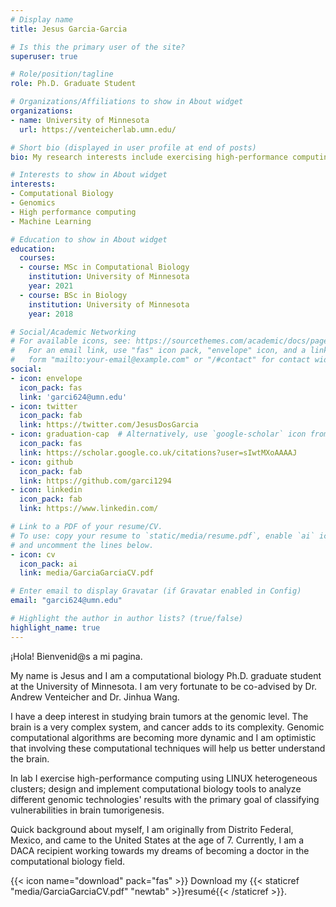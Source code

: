 ```yaml
---
# Display name
title: Jesus Garcia-Garcia

# Is this the primary user of the site?
superuser: true

# Role/position/tagline
role: Ph.D. Graduate Student

# Organizations/Affiliations to show in About widget
organizations:
- name: University of Minnesota
  url: https://venteicherlab.umn.edu/

# Short bio (displayed in user profile at end of posts)
bio: My research interests include exercising high-performance computing using LINUX heterogeneous clusters to examine the genomics of brain tumors.

# Interests to show in About widget
interests:
- Computational Biology
- Genomics
- High performance computing
- Machine Learning

# Education to show in About widget
education:
  courses:
  - course: MSc in Computational Biology
    institution: University of Minnesota
    year: 2021
  - course: BSc in Biology
    institution: University of Minnesota
    year: 2018

# Social/Academic Networking
# For available icons, see: https://sourcethemes.com/academic/docs/page-builder/#icons
#   For an email link, use "fas" icon pack, "envelope" icon, and a link in the
#   form "mailto:your-email@example.com" or "/#contact" for contact widget.
social:
- icon: envelope
  icon_pack: fas
  link: 'garci624@umn.edu'
- icon: twitter
  icon_pack: fab
  link: https://twitter.com/JesusDosGarcia
- icon: graduation-cap  # Alternatively, use `google-scholar` icon from `ai` icon pack
  icon_pack: fas
  link: https://scholar.google.co.uk/citations?user=sIwtMXoAAAAJ
- icon: github
  icon_pack: fab
  link: https://github.com/garci1294
- icon: linkedin
  icon_pack: fab
  link: https://www.linkedin.com/

# Link to a PDF of your resume/CV.
# To use: copy your resume to `static/media/resume.pdf`, enable `ai` icons in `params.toml`, 
# and uncomment the lines below.
- icon: cv
  icon_pack: ai
  link: media/GarciaGarciaCV.pdf

# Enter email to display Gravatar (if Gravatar enabled in Config)
email: "garci624@umn.edu"

# Highlight the author in author lists? (true/false)
highlight_name: true
---
```


¡Hola! Bienvenid@s a mi pagina.

My name is Jesus and I am a computational biology Ph.D. graduate student at the University of Minnesota. I am very fortunate to be co-advised by Dr. Andrew Venteicher and Dr. Jinhua Wang.

I have a deep interest in studying brain tumors at the genomic level. The brain is a very complex system, and cancer adds to its complexity. Genomic computational algorithms are becoming more dynamic and I am optimistic that involving these computational techniques will help us better understand the brain.

In lab I exercise high-performance computing using LINUX heterogeneous clusters; design and implement computational biology tools to analyze different genomic technologies' results with the primary goal of classifying vulnerabilities in brain tumorigenesis.

Quick background about myself, I am originally from Distrito Federal, Mexico, and came to the United States at the age of 7. Currently, I am a DACA recipient working towards my dreams of becoming a doctor in the computational biology field.

{{< icon name="download" pack="fas" >}} Download my {{< staticref "media/GarciaGarciaCV.pdf" "newtab" >}}resumé{{< /staticref >}}.

